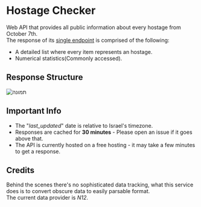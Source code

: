 # Hostage Checker
Web API that provides all public information about every hostage from October 7th.\
The response of its [single endpoint](https://hostage-checker.onrender.com/hostages) is comprised of the following:
- A detailed list where every item represents an hostage.
- Numerical statistics(Commonly accessed).

## Response Structure
![תמונה](https://github.com/user-attachments/assets/98540148-e983-4048-ad09-97d2037c4760)

## Important Info
- The "*last_updated*" date is relative to Israel's timezone.
- Responses are cached for **30 minutes** - Please open an issue if it goes above that.
- The API is currently hosted on a free hosting - it may take a few minutes to get a response.

## Credits
Behind the scenes there's no sophisticated data tracking, what this service does is to convert obscure data to easily parsable format.\
The current data provider is *N12*.
